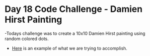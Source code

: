 # Day 18 Code Challenge - Damien Hirst Painting

-Todays challenge was to create a 10x10 Damien Hirst painting using random colored dots.
- [Here](https://www.artsy.net/artist-series/damien-hirst-spots) is an example of what we are trying to accomplish.
